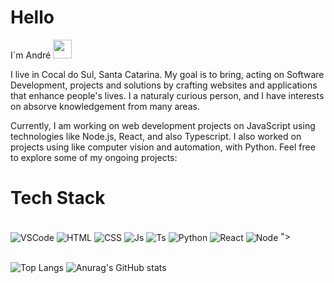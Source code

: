 # Hello

I´m André <img src="https://media.giphy.com/media/hvRJCLFzcasrR4ia7z/giphy.gif" width="30">

I live in Cocal do Sul, Santa Catarina. My goal is to bring, acting on Software Development, projects and solutions by crafting websites and applications that enhance people's lives. I a naturaly curious person, and I have interests on absorve knowledgement from many areas.

Currently, I am working on web development projects on JavaScript using technologies like Node.js, React, and also Typescript. I also worked on projects using like computer vision and automation, with Python.
Feel free to explore some of my ongoing projects:

# Tech Stack
<div align = center"><br>
  <img align="center" alt="VSCode" src="https://img.shields.io/badge/Visual_Studio_Code-0078D4?style=for-the-badge&logo=visual%20studio%20code&logoColor=white">
  <img align="center" alt="HTML" src="https://img.shields.io/badge/HTML5-E34F26?style=for-the-badge&logo=html5&logoColor=white">
  <img align="center" alt="CSS" src="https://img.shields.io/badge/CSS3-1572B6?style=for-the-badge&logo=css3&logoColor=white">
  <img align="center" alt="Js" src="https://img.shields.io/badge/JavaScript-323330?style=for-the-badge&logo=javascript&logoColor=F7DF1E">
  <img align="center" alt="Ts" src="https://img.shields.io/badge/TypeScript-007ACC?style=for-the-badge&logo=typescript&logoColor=white">
  <img align="center" alt="Python" src="https://img.shields.io/badge/python-3670A0?style=for-the-badge&logo=python&logoColor=ffdd54">
  <img align="center" alt="React" src="https://shields.io/badge/react-black?logo=react&style=for-the-badge">
  <img align="center" alt="Node" src="https://img.shields.io/badge/Node.js-43853D?style=for-the-badge&logo=node.js&logoColor=white">
">

</div><br>

![Top Langs](https://github-readme-stats.vercel.app/api/top-langs/?username=andre-gcosta&hide_progress=false&theme=dark)
![Anurag's GitHub stats](https://github-readme-stats.vercel.app/api?username=andre-gcosta&show_icons=true&theme=dark)

